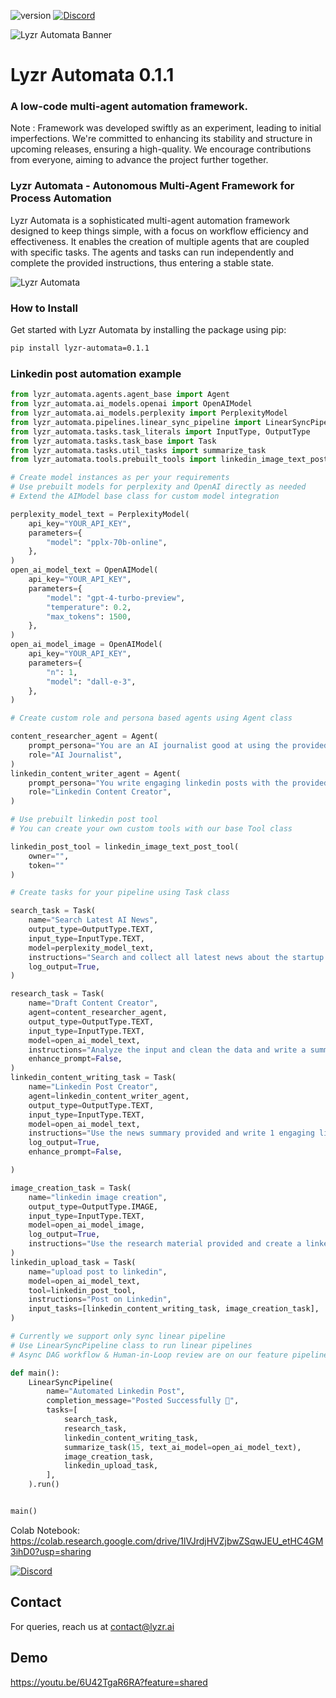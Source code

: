 ![version](https://img.shields.io/badge/version-0.1.1-blue.svg) [![Discord](https://img.shields.io/badge/Discord-join%20now-blue.svg?style=flat&logo=Discord)](https://discord.gg/dXmgggHYUz)

![Lyzr Automata Banner](https://github.com/LyzrCore/lyzr-automata/assets/136654928/2f05f718-5526-4178-a312-90059b945e23)

# Lyzr Automata 0.1.1
### A low-code multi-agent automation framework.

Note : Framework was developed swiftly as an experiment, leading to initial imperfections. We're committed to enhancing its stability and structure in upcoming releases, ensuring a high-quality. We encourage contributions from everyone, aiming to advance the project further together.

### Lyzr Automata - Autonomous Multi-Agent Framework for Process Automation
Lyzr Automata is a sophisticated multi-agent automation framework designed to keep things simple, with a focus on workflow efficiency and effectiveness. It enables the creation of multiple agents that are coupled with specific tasks. The agents and tasks can run independently and complete the provided instructions, thus entering a stable state.

![Lyzr Automata](https://github.com/LyzrCore/lyzr-automata/assets/136654928/a9f0ecf7-0722-4038-8e3a-f00ce43c882e)

### How to Install
Get started with Lyzr Automata by installing the package using pip:
```bash 
pip install lyzr-automata=0.1.1 
```
### Linkedin post automation example

```python
from lyzr_automata.agents.agent_base import Agent
from lyzr_automata.ai_models.openai import OpenAIModel
from lyzr_automata.ai_models.perplexity import PerplexityModel
from lyzr_automata.pipelines.linear_sync_pipeline import LinearSyncPipeline
from lyzr_automata.tasks.task_literals import InputType, OutputType
from lyzr_automata.tasks.task_base import Task
from lyzr_automata.tasks.util_tasks import summarize_task
from lyzr_automata.tools.prebuilt_tools import linkedin_image_text_post_tool

# Create model instances as per your requirements
# Use prebuilt models for perplexity and OpenAI directly as needed
# Extend the AIModel base class for custom model integration

perplexity_model_text = PerplexityModel(
    api_key="YOUR_API_KEY",
    parameters={
        "model": "pplx-70b-online",
    },
)
open_ai_model_text = OpenAIModel(
    api_key="YOUR_API_KEY",
    parameters={
        "model": "gpt-4-turbo-preview",
        "temperature": 0.2,
        "max_tokens": 1500,
    },
)
open_ai_model_image = OpenAIModel(
    api_key="YOUR_API_KEY",
    parameters={
        "n": 1,
        "model": "dall-e-3",
    },
)

# Create custom role and persona based agents using Agent class

content_researcher_agent = Agent(
    prompt_persona="You are an AI journalist good at using the provided data and write an engaging article",
    role="AI Journalist",
)
linkedin_content_writer_agent = Agent(
    prompt_persona="You write engaging linkedin posts with the provided input data",
    role="Linkedin Content Creator",
)

# Use prebuilt linkedin post tool
# You can create your own custom tools with our base Tool class

linkedin_post_tool = linkedin_image_text_post_tool(
    owner="",
    token=""
)

# Create tasks for your pipeline using Task class

search_task = Task(
    name="Search Latest AI News",
    output_type=OutputType.TEXT,
    input_type=InputType.TEXT,
    model=perplexity_model_text,
    instructions="Search and collect all latest news about the startup Perplexity",
    log_output=True,
)

research_task = Task(
    name="Draft Content Creator",
    agent=content_researcher_agent,
    output_type=OutputType.TEXT,
    input_type=InputType.TEXT,
    model=open_ai_model_text,
    instructions="Analyze the input and clean the data and write a summary of 1000 words which can be used to create Linkedin post in the next task",
    enhance_prompt=False,
)
linkedin_content_writing_task = Task(
    name="Linkedin Post Creator",
    agent=linkedin_content_writer_agent,
    output_type=OutputType.TEXT,
    input_type=InputType.TEXT,
    model=open_ai_model_text,
    instructions="Use the news summary provided and write 1 engaging linkedin post of 200 words",
    log_output=True,
    enhance_prompt=False,

)

image_creation_task = Task(
    name="linkedin image creation",
    output_type=OutputType.IMAGE,
    input_type=InputType.TEXT,
    model=open_ai_model_image,
    log_output=True,
    instructions="Use the research material provided and create a linkedin post image that would be suitable for posting",
)
linkedin_upload_task = Task(
    name="upload post to linkedin",
    model=open_ai_model_text,
    tool=linkedin_post_tool,
    instructions="Post on Linkedin",
    input_tasks=[linkedin_content_writing_task, image_creation_task],
)

# Currently we support only sync linear pipeline
# Use LinearSyncPipeline class to run linear pipelines
# Async DAG workflow & Human-in-Loop review are on our feature pipeline for the next versions

def main():
    LinearSyncPipeline(
        name="Automated Linkedin Post",
        completion_message="Posted Successfully 🎉",
        tasks=[
            search_task,
            research_task,
            linkedin_content_writing_task,
            summarize_task(15, text_ai_model=open_ai_model_text),
            image_creation_task,
            linkedin_upload_task,
        ],
    ).run()


main()
```
Colab Notebook: https://colab.research.google.com/drive/1lVJrdjHVZjbwZSqwJEU_etHC4GM3ihD0?usp=sharing

[![Discord](https://img.shields.io/badge/Discord-join%20now-blue.svg?style=flat&logo=Discord)](https://discord.gg/dXmgggHYUz)

## Contact
For queries, reach us at contact@lyzr.ai

## Demo

https://youtu.be/6U42TgaR6RA?feature=shared
